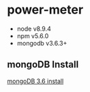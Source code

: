 # power-meter
* node v8.9.4
* npm v5.6.0
* mongodb v3.6.3+

## mongoDB Install
[mongoDB 3.6 install](https://github.com/TitanLi/power-meter/blob/master/mongodb.md)
